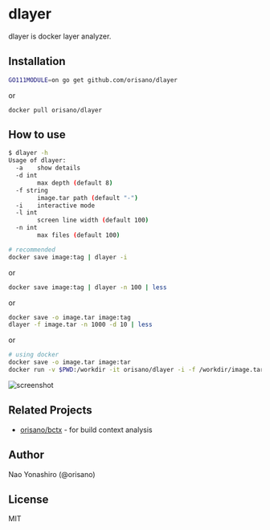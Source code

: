 # dlayer
dlayer is docker layer analyzer.

## Installation
```bash
GO111MODULE=on go get github.com/orisano/dlayer
```
or
```
docker pull orisano/dlayer
```

## How to use
```bash
$ dlayer -h
Usage of dlayer:
  -a	show details
  -d int
    	max depth (default 8)
  -f string
    	image.tar path (default "-")
  -i	interactive mode
  -l int
    	screen line width (default 100)
  -n int
    	max files (default 100)
```

```bash
# recommended
docker save image:tag | dlayer -i
```
or
```bash 
docker save image:tag | dlayer -n 100 | less
```
or
```bash
docker save -o image.tar image:tag
dlayer -f image.tar -n 1000 -d 10 | less
```
or
```bash
# using docker
docker save -o image.tar image:tar
docker run -v $PWD:/workdir -it orisano/dlayer -i -f /workdir/image.tar
```

![screenshot](https://github.com/orisano/dlayer/raw/images/images/screenshot.png)

## Related Projects
* [orisano/bctx](https://github.com/orisano/bctx) - for build context analysis

## Author
Nao Yonashiro (@orisano)

## License
MIT
